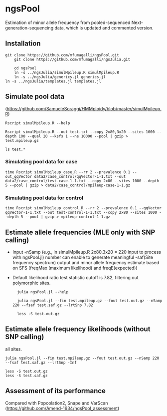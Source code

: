 # ngsPool
Estimation of minor allele frequency from pooled-sequenced Next-generation-sequencing data, which is updated and commented version.

## Installation

	git clone https://github.com/mfumagalli/ngsPool.git
        git clone https://github.com/mfumagalli/ngsJulia.git

        cd ngsPool
        ln -s ../ngsJulia/simulMpileup.R simulMpileup.R
        ln -s ../ngsJulia/generics.jl generics.jl
	ln -s ../ngsJulia/templates.jl templates.jl

## Simulate pool data 
(https://github.com/SamueleSoraggi/HMMploidy/blob/master/simulMpileup.R)

	Rscript simulMpileup.R --help

	Rscript simulMpileup.R --out test.txt --copy 2x80,3x20 --sites 1000 --depth 100 --qual 20 --ksfs 1 --ne 10000 --pool | gzip > test.mpileup.gz

	ls test.*
	
### Simulating pool data for case
	time Rscript simulMpileup_case.R --rr 2 --prevalence 0.1 --out_qqVector data2/case_control/qqVector-1-1.txt --out data2/case_control/test-case-1-1.txt --copy 2x80 --sites 1000 --depth 5 --pool | gzip > data2/case_control/mpileup-case-1-1.gz

### Simulating pool data for control
	time Rscript simulMpileup_control.R --rr 2 --prevalence 0.1 --qqVector qqVector-1-1.txt --out test-control-1-1.txt --copy 2x80 --sites 1000 --depth 5 --pool | gzip > mpileup-control-1-1.gz
	
## Estimate allele frequencies (MLE only with SNP calling)
- Input 
	-nSamp (e.g., in simulMpileup.R 2x80,3x20 = 220 input to process with ngsPool.jl) number can enable to generate meaningful -saf(Site frequency spectrum) output and minor allele frequency estimate based on SFS (freqMax (maximum likelihood) and freqE(expected))
- Default likelihood ratio test statistic cutoff is 7.82, filtering out polymorphic sites.
	
		julia ngsPool.jl --help

		julia ngsPool.jl --fin test.mpileup.gz --fout test.out.gz --nSamp 220 --fsaf test.saf.gz --lrtSnp 7.82

		less -S test.out.gz

## Estimate allele frequency likelihoods (without SNP calling)
all sites.
	
	julia ngsPool.jl --fin test.mpileup.gz --fout test.out.gz --nSamp 220 --fsaf test.saf.gz --lrtSnp -Inf

	less -S test.out.gz
	less -S test.saf.gz


## Assessment of its performance
Compared with Popoolation2, Snape and VarScan (https://github.com/Amend-1634/ngsPool_assessment)

